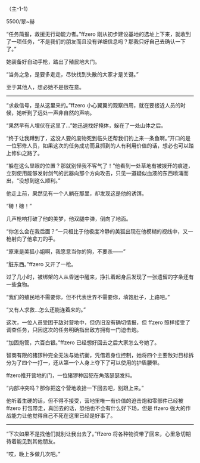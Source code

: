 （主-1-1）

5500/翠~赫

“任务简报，救援无行动能力者。”ffzero 刚从初步建设基地的选址上下来，就收到了一项任务，“不是我们的朋友而且没有详细信息吗？那我只好自己去确认一下了。”

她装备好自动手枪，踏出了殖民地大门。

“当务之急，是要多走走，尽快找到失散的大家才是关键。”

至于其他人，想必她不是很在意。

---

“求救信号，是从这里来的。”ffzero 小心翼翼的观察四周，就在要接近人员的时候，她听到了远处一声非自然的声响。

“果然早有人埋伏在这里了...”她迅速找好掩体，躲在了一处山体之后。

“终于让我蹲到了，这没人要的废物死到临头还帮我们钓上来一条鱼啊。”开口的是一位邪修人员，如果这次的任务成功而且抓到的人有利用价值的话，想必也可以踏上修仙之路了。

“躲在这么显眼的位置？那就别怪我不客气了！”他看到一处草地有被拨开的痕迹，立刻使用能够发射剑气的武器向那个方向攻击，只见一道疑似血液的东西喷涌而出，“没想到这么顺利。”

他走上前，果然见有一个人躺在那里，却发现这是他的诱饵。

“磅！磅！”

几声枪响打破了他的美梦，他双腿中弹，倒向了地面。

“你怎么会在我后面？”一只相比于他极度冷静的美狐出现在他模糊的视线中，又一枪射向了他拿刀的手。

“原来是美狐小姐啊，我愿意当你的狗，不要杀——”

“脏东西。”ffzero 又开了一枪。

过了几小时，被绑架的人从昏迷中醒来，挣扎着起身后发现了一张遗留的字条还有一些食物。

“我们的殖民地不需要你，但不代表世界不需要你，填饱肚子，上路吧。”



“又有人求救...怎么还能连着来的。”

这次，一位人员受困于敌对营地中，但仍旧没有确切情报，但 ffzero 照样接受了调查任务，只因这次的任务明确指出敌方拥有一门迫击炮。

“加固炮管，六百白银。”ffzero 已经想好回去之后大家怎么夸她了。

智商有限的猪猡种完全无法与她抗衡，凭借着身位控制，她将四个主要敌对目标拆分为了四个一打一，还从第一个人身上夺下了可以使用的护盾腰带。

ffzero推开营地的门，一位猪猡种囚犯在角落瑟瑟发抖。

“内部冲突吗？那你把这个营地收拾一下回去吧，别跟上来。”

他听着生硬的话，但不得不接受，营地里唯一有价值的迫击炮和零部件已经被 ffzero 打包带走，真回去的话，恐怕也不会有什么好下场，但是 ffzero 强大的作战能力让他觉得自己不死在这里已经是好事了。

---

“下次如果不是找他们就别让我出去了。”ffzero 将各种物资带了回来，心里急切期待着能见到其他朋友。

“哎，晚上多做几次吧。”